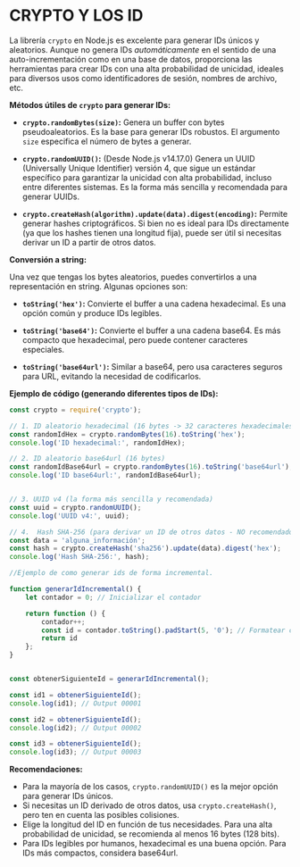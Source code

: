 # CRYPTO Y LOS ID

La librería `crypto` en Node.js es excelente para generar IDs únicos y aleatorios.  Aunque no genera IDs *automáticamente* en el sentido de una auto-incrementación como en una base de datos, proporciona las herramientas para crear IDs con una alta probabilidad de unicidad, ideales para diversos usos como identificadores de sesión, nombres de archivo, etc.

**Métodos útiles de `crypto` para generar IDs:**

* **`crypto.randomBytes(size)`:**  Genera un buffer con bytes pseudoaleatorios. Es la base para generar IDs robustos.  El argumento `size` especifica el número de bytes a generar.

* **`crypto.randomUUID()`:** (Desde Node.js v14.17.0)  Genera un UUID (Universally Unique Identifier) versión 4, que sigue un estándar específico para garantizar la unicidad con alta probabilidad, incluso entre diferentes sistemas.  Es la forma más sencilla y recomendada para generar UUIDs.

* **`crypto.createHash(algorithm).update(data).digest(encoding)`:**  Permite generar hashes criptográficos.  Si bien no es ideal para IDs directamente (ya que los hashes tienen una longitud fija), puede ser útil si necesitas derivar un ID a partir de otros datos.


**Conversión a string:**

Una vez que tengas los bytes aleatorios, puedes convertirlos a una representación en string. Algunas opciones son:

* **`toString('hex')`:** Convierte el buffer a una cadena hexadecimal.  Es una opción común y produce IDs legibles.

* **`toString('base64')`:** Convierte el buffer a una cadena base64.  Es más compacto que hexadecimal, pero puede contener caracteres especiales.

* **`toString('base64url')`:** Similar a base64, pero usa caracteres seguros para URL, evitando la necesidad de codificarlos.


**Ejemplo de código (generando diferentes tipos de IDs):**

```javascript
const crypto = require('crypto');

// 1. ID aleatorio hexadecimal (16 bytes -> 32 caracteres hexadecimales)
const randomIdHex = crypto.randomBytes(16).toString('hex');
console.log('ID hexadecimal:', randomIdHex);

// 2. ID aleatorio base64url (16 bytes)
const randomIdBase64url = crypto.randomBytes(16).toString('base64url');
console.log('ID base64url:', randomIdBase64url);


// 3. UUID v4 (la forma más sencilla y recomendada)
const uuid = crypto.randomUUID();
console.log('UUID v4:', uuid);

// 4.  Hash SHA-256 (para derivar un ID de otros datos - NO recomendado para IDs únicos directamente)
const data = 'alguna_información';
const hash = crypto.createHash('sha256').update(data).digest('hex');
console.log('Hash SHA-256:', hash);

//Ejemplo de como generar ids de forma incremental.

function generarIdIncremental() {
    let contador = 0; // Inicializar el contador

    return function () {
        contador++;
        const id = contador.toString().padStart(5, '0'); // Formatear con ceros a la izquierda
        return id
    };
}


const obtenerSiguienteId = generarIdIncremental();

const id1 = obtenerSiguienteId();
console.log(id1); // Output 00001

const id2 = obtenerSiguienteId();
console.log(id2); // Output 00002

const id3 = obtenerSiguienteId();
console.log(id3); // Output 00003

```


**Recomendaciones:**

* Para la mayoría de los casos, `crypto.randomUUID()` es la mejor opción para generar IDs únicos.
* Si necesitas un ID derivado de otros datos, usa `crypto.createHash()`, pero ten en cuenta las posibles colisiones.
* Elige la longitud del ID en función de tus necesidades.  Para una alta probabilidad de unicidad, se recomienda al menos 16 bytes (128 bits).
* Para IDs legibles por humanos, hexadecimal es una buena opción.  Para IDs más compactos, considera base64url.

